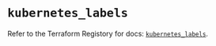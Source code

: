 # `kubernetes_labels`

Refer to the Terraform Registory for docs: [`kubernetes_labels`](https://registry.terraform.io/providers/hashicorp/kubernetes/2.20.0/docs/resources/labels).
